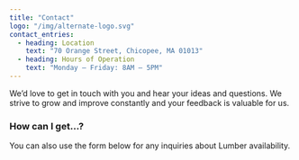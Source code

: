 ```yaml
---
title: "Contact"
logo: "/img/alternate-logo.svg"
contact_entries:
  - heading: Location
    text: "70 Orange Street, Chicopee, MA 01013"
  - heading: Hours of Operation
    text: "Monday – Friday: 8AM – 5PM"
---
```


We’d love to get in touch with you and hear your ideas and
questions. We strive to grow and improve constantly and your feedback
is valuable for us.

<h3 class="f4 b lh-title mb2">How can I get…?</h3>

You can also use the form below for any inquiries about Lumber
availability.
